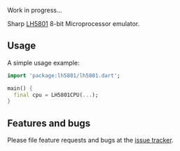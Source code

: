 Work in progress...

Sharp [LH5801](docs/PC1500.TechnicalReferenceManual.pdf?raw=true) 8-bit Microprocessor emulator.

## Usage

A simple usage example:

```dart
import 'package:lh5801/lh5801.dart';

main() {
  final cpu = LH5801CPU(...);
}
```

## Features and bugs

Please file feature requests and bugs at the [issue tracker][tracker].

[tracker]: https://github.com/cbonello/lh5801/issues
